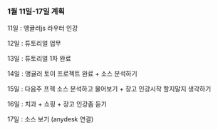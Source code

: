 
### 1월 11일-17일 계획

11일 : 앵귤러js 라우터 인강

12일 : 튜토리얼 업무

13일 : 튜토리얼 1차 완료 

14일 : 앵귤러 토이 프로젝트 완료 + 소스 분석하기

15일 : 다음주 프젝 소스 분석하고 물어보기 + 장고 인강시작 할지말지 생각하기

16일 : 치과 + 쇼핑 + 장고 인강좀 듣기 

17일 : 소스 보기 (anydesk 연결) 
